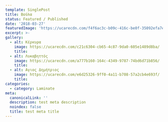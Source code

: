 ```yaml
---
template: SinglePost
title: Βούλα
status: Featured / Published
date: '2018-03-27'
featuredImage: 'https://ucarecdn.com/f4f6ac3c-b09c-416c-be0f-35092efa7ef6/'
excerpt: >-
gallery:
  - alt: Κέρκυρα
    image: https://ucarecdn.com/c21c6304-cb65-4c87-9da0-605e1489d8ba/
    title:
  - alt: Λυκαβηττός
    image: https://ucarecdn.com/a777b160-164c-4349-9787-74bd6d71b856/
    title:
  - alt: Αγιος Δημήτριος
    image: https://ucarecdn.com/e6d25326-9ff0-4a11-b708-57a2cb4e693f/
    title:
categories:
  - category: Laminate
meta:
  canonicalLink: ''
  description: test meta description
  noindex: false
  title: test meta title
---
```

